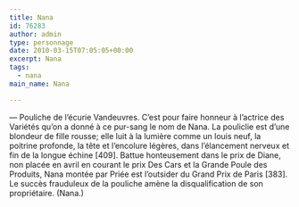 ```yaml
---
title: Nana
id: 76283
author: admin
type: personnage
date: 2010-03-15T07:05:05+00:00
excerpt: Nana
tags:
  - nana
main_name: Nana

---
```

— Pouliche de l&rsquo;écurie Vandeuvres. C&rsquo;est pour faire honneur à l&rsquo;actrice des Variétés qu&rsquo;on a donné à ce pur-sang le nom de Nana. La pouliclie est d&rsquo;une blondeur de fille rousse; elle luit à la lumière comme un louis neuf, la poitrine profonde, la tête et l&rsquo;encolure légères, dans l&rsquo;élancement nerveux et fin de la longue échine [409]. Battue honteusement dans le prix de Diane, non placée en avril en courant le prix Des Cars et la Grande Poule des Produits, Nana montée par Priée est l&rsquo;outsider du Grand Prix de Paris [383]. Le succès frauduleux de la pouliche amène la disqualification de son propriétaire. (Nana.)